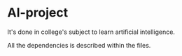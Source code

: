 # AI-project

It's done in college's subject to learn artificial intelligence.

All the dependencies is described within the files.
